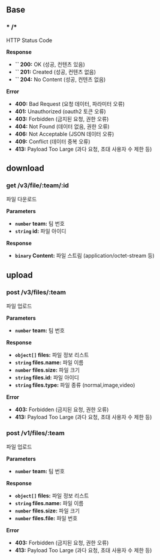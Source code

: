 ﻿## Base

### * /*

HTTP Status Code

**Response**

* **`` 200:** OK (성공, 컨텐츠 있음)
* **`` 201:** Created (성공, 컨텐츠 없음)
* **`` 204:** No Content (성공, 컨텐츠 없음)

**Error**

* **400:** Bad Request (요청 데이터, 파라미터 오류)
* **401:** Unauthorized (oauth2 토큰 오류)
* **403:** Forbidden (금지된 요청, 권한 오류)
* **404:** Not Found (데이터 없음, 권한 오류)
* **406:** Not Acceptable (JSON 데이터 오류)
* **409:** Conflict (데이터 중복 오류)
* **413:** Payload Too Large (과다 요청, 초대 사용자 수 제한 등)

## download

### get /v3/file/:team/:id

파일 다운로드

**Parameters**

* **`number` team:** 팀 번호
* **`string` id:** 파일 아이디

**Response**

* **`binary` Content:** 파일 스트림 (application/octet-stream 등)

## upload

### post /v3/files/:team

파일 업로드

**Parameters**

* **`number` team:** 팀 번호

**Response**

* **`object[]` files:** 파일 정보 리스트
* **`string` files.name:** 파일 이름
* **`number` files.size:** 파일 크기
* **`string` files.id:** 파일 아이디
* **`string` files.type:** 파일 종류 (normal,image,video)

**Error**

* **403:** Forbidden (금지된 요청, 권한 오류)
* **413:** Payload Too Large (과다 요청, 초대 사용자 수 제한 등)

### post /v1/files/:team

파일 업로드

**Parameters**

* **`number` team:** 팀 번호

**Response**

* **`object[]` files:** 파일 정보 리스트
* **`string` files.name:** 파일 이름
* **`number` files.size:** 파일 크기
* **`number` files.file:** 파일 번호

**Error**

* **403:** Forbidden (금지된 요청, 권한 오류)
* **413:** Payload Too Large (과다 요청, 초대 사용자 수 제한 등)

